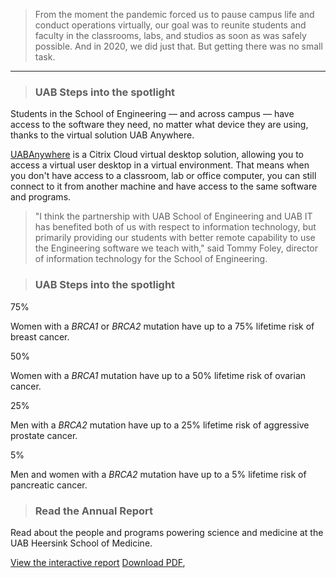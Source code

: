 > From the moment the pandemic forced us to pause campus life and conduct operations virtually, our goal was to reunite students and faculty in the classrooms, labs, and studios as soon as was safely possible. And in 2020, we did just that.
But getting there was no small task.
-----

> ### UAB Steps into the spotlight

Students in the School of Engineering — and across campus — have access to the software they need, no matter what device they are using, thanks to the virtual solution UAB Anywhere.

[UABAnywhere](http://go.uab.edu/uabanywhere) is a Citrix Cloud virtual desktop solution, allowing you to access a virtual user desktop in a virtual environment. That means when you don't have access to a classroom, lab or office computer, you can still connect to it from another machine and have access to the same software and programs.

> "I think the partnership with UAB School of Engineering and UAB IT has benefited both of us with respect to information technology, but primarily providing our students with better remote capability to use the Engineering software we teach with," said Tommy Foley, director of information technology for the School of Engineering.

> ### UAB Steps into the spotlight
  
75%

Women with a _BRCA1_ or _BRCA2_ mutation have up to a 75% lifetime risk of breast cancer.

50%

Women with a _BRCA1_ mutation have up to a 50% lifetime risk of ovarian cancer.

25%

Men with a _BRCA2_ mutation have up to a 25% lifetime risk of aggressive prostate cancer.

5%

Men and women with a _BRCA2_ mutation have up to a 5% lifetime risk of pancreatic cancer.


> ### Read the Annual Report 

Read about the people and programs powering science and medicine at the UAB Heersink School of Medicine. 

[View the interactive report](https://75a8073e.flowpaper.com/AnnualReport2021/#page=1) [Download PDF](https://www.uab.edu/medicine/home/images/news/AnnualReport2021-2.pdf),
